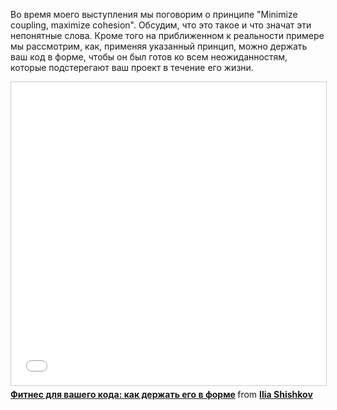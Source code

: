 Во время моего выступления мы поговорим о принципе "Minimize coupling, maximize cohesion". Обсудим, что это такое и что значат эти непонятные слова. Кроме того на приближенном к реальности примере мы рассмотрим, как, применяя указанный принцип, можно держать ваш код в форме, чтобы он был готов ко всем неожиданностям, которые подстерегают ваш проект в течение его жизни.

<iframe src="//www.slideshare.net/slideshow/embed_code/key/EAIsfWiX6jRI4" width="595" height="485" frameborder="0" marginwidth="0" marginheight="0" scrolling="no" style="border:1px solid #CCC; border-width:1px; margin-bottom:5px; max-width: 100%;" allowfullscreen> </iframe> <div style="margin-bottom:5px"> <strong> <a href="//www.slideshare.net/IliaShishkov/ss-72298861" title="Фитнес для вашего кода: как держать его в форме" target="_blank">Фитнес для вашего кода: как держать его в форме</a> </strong> from <strong><a target="_blank" href="//www.slideshare.net/IliaShishkov">Ilia Shishkov</a></strong> </div>
